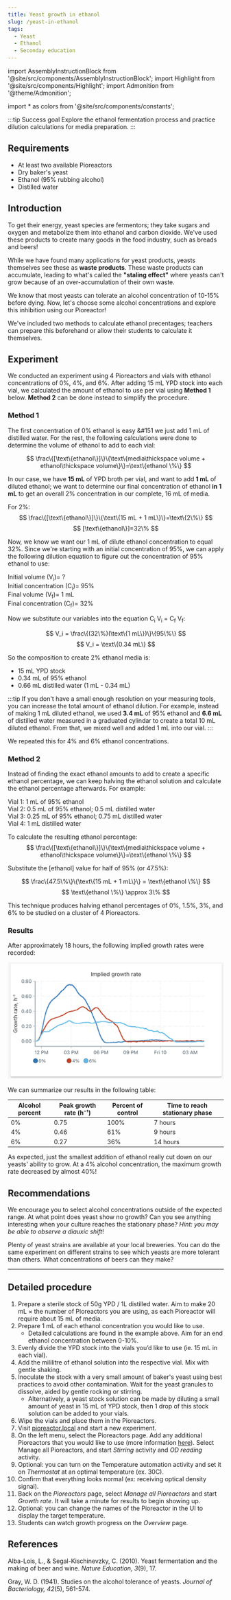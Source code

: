 ```yaml
---
title: Yeast growth in ethanol
slug: /yeast-in-ethanol
tags: 
  - Yeast
  - Ethanol
  - Seconday education
---
```


import AssemblyInstructionBlock from '@site/src/components/AssemblyInstructionBlock';
import Highlight from '@site/src/components/Highlight';
import Admonition from '@theme/Admonition';

import * as colors from '@site/src/components/constants';

:::tip Success goal 
Explore the ethanol fermentation process and practice dilution calculations for media preparation. 
:::

## Requirements 

*   At least two available Pioreactors
*   Dry baker's yeast
*	Ethanol (95% rubbing alcohol) 
*	Distilled water 

## Introduction

To get their energy, yeast species are fermentors; they take sugars and oxygen and metabolize them into ethanol and carbon dioxide. We've used these products to create many goods in the food industry, such as breads and beers!

While we have found many applications for yeast products, yeasts themselves see these as **waste products**. These waste products can accumulate, leading to what's called the **"staling effect"** where yeasts can't grow because of an over-accumulation of their own waste. 

We know that most yeasts can tolerate an alcohol concentration of 10-15% before dying. Now, let's choose some alcohol concentrations and explore this inhibition using our Pioreactor! 

We've included two methods to calculate ethanol precentages; teachers can prepare this beforehand or allow their students to calculate it themselves.

## Experiment

We conducted an experiment using 4 Pioreactors and vials with ethanol concentrations of 0%, 4%, and 6%. After adding 15 mL YPD stock into each vial, we calculated the amount of ethanol to use per vial using **Method 1** below. **Method 2** can be done instead to simplify the procedure. 

### Method 1

The first concentration of 0% ethanol is easy &#151 we just add 1 mL of distilled water. For the rest, the following calculations were done to determine the volume of ethanol to add to each vial: 

$$
\frac\{[\text\{ethanol\}]\}\{\text\{media\thickspace volume + ethanol\thickspace volume\}\}=\text\{ethanol \%\}
$$ 

In our case, we have **15 mL** of YPD broth per vial, and want to add **1 mL** of diluted ethanol; we want to determine our final concentration of ethanol **in 1 mL** to get an overall 2% concentration in our complete, 16 mL of media. 

For 2%: 
$$
\frac\{[\text\{ethanol\}]\}\{\text\{15 mL + 1 mL\}\}=\text\{2\%\}
$$
$$
[\text\{ethanol\}]=32\%
$$

Now, we know we want our 1 mL of dilute ethanol concentration to equal 32%. Since we're starting with an initial concentration of 95%, we can apply the following dilution equation to figure out the concentration of 95% ethanol to use: 
  
Initial volume (V<sub>i</sub>)= ?  
Initial concentration (C<sub>i</sub>)= 95%  
Final volume (V<sub>f</sub>)= 1 mL  
Final concentration (C<sub>f</sub>)= 32%  

Now we substitute our variables into the equation C<sub>i</sub> V<sub>i</sub> = C<sub>f</sub> V<sub>f</sub>:

$$
V_i = \frac\{(32\%)(\text\{1 mL\})\}\{95\%\}
$$ 
$$
V_i = \text\{0.34 mL\}
$$

So the composition to create 2% ethanol media is: 
*	15 mL YPD stock 
*	0.34 mL of 95% ethanol 
*	0.66 mL distilled water (1 mL - 0.34 mL)

:::tip
If you don't have a small enough resolution on your measuring tools, you can increase the total amount of ethanol dilution. For example, instead of making 1 mL diluted ethanol, we used **3.4 mL** of 95% ethanol and **6.6 mL** of distilled water measured in a graduated cylindar to create a total 10 mL diluted ethanol. From that, we mixed well and added 1 mL into our vial.
:::

We repeated this for 4% and 6% ethanol concentrations. 

### Method 2

Instead of finding the exact ethanol amounts to add to create a specific ethanol percentage, we can keep halving the ethanol solution and calculate the ethanol percentage afterwards. For example:

Vial 1: 1 mL of 95% ethanol  
Vial 2: 0.5 mL of 95% ethanol; 0.5 mL distilled water  
Vial 3: 0.25 mL of 95% ethanol; 0.75 mL distilled water  
Vial 4: 1 mL distilled water  

To calculate the resulting ethanol percentage: 
$$
\frac\{[\text\{ethanol\}]\}\{\text\{media\thickspace volume + ethanol\thickspace volume\}\}=\text\{ethanol \%\}
$$ 

Substitute the [ethanol] value for half of 95% (or 47.5%):

$$
\frac\{47.5\%\}\{\text\{15 mL + 1 mL\}\} = \text\{ethanol \%\}
$$
$$
\text\{ethanol \%\} \approx 3\%
$$

This technique produces halving ethanol percentages of 0%, 1.5%, 3%, and 6% to be studied on a cluster of 4 Pioreactors. 

### Results 

After approximately 18 hours, the following implied growth rates were recorded:

![](/img/experiments/ethanol_gr.png)

We can summarize our results in the following table: 

|Alcohol percent|Peak growth rate (h⁻¹)|Percent of control|Time to reach stationary phase|
|--------------|---------------|------|--------------------|
|0%|0.75|100%|7 hours|
|4%|0.46|61%|9 hours|
|6%|0.27|36%|14 hours|

As expected, just the smallest addition of ethanol really cut down on our yeasts' ability to grow. At a 4% alcohol concentration, the maximum growth rate decreased by almost 40%!

## Recommendations 

We encourage you to select alcohol concentrations outside of the expected range. At what point does yeast show no growth? Can you see anything interesting when your culture reaches the stationary phase? _Hint: you may be able to observe a diauxic shift_!

Plenty of yeast strains are available at your local breweries. You can do the same experiment on different strains to see which yeasts are more tolerant than others. What concentrations of beers can they make? 

-----

## Detailed procedure 

1. Prepare a sterile stock of 50g YPD / 1L distilled water. Aim to make 20 mL × the number of Pioreactors you are using, as each Pioreactor will require about 15 mL of media.
2. Prepare 1 mL of each ethanol concentration you would like to use.  
   * Detailed calculations are found in the example above. Aim for an end ethanol concentration between 0-10%. 
3. Evenly divide the YPD stock into the vials you’d like to use (ie. 15 mL in each vial). 
4. Add the mililitre of ethanol solution into the respective vial. Mix with gentle shaking. 
5. Inoculate the stock with a very small amount of baker's yeast using best practices to avoid other contamination. Wait for the yeast granules to dissolve, aided by gentle rocking or stirring.
   * Alternatively, a yeast stock solution can be made by diluting a small amount of yeast in 15 mL of YPD stock, then 1 drop of this stock solution can be added to your vials.
6. Wipe the vials and place them in the Pioreactors. 
7. Visit [pioreactor.local](http://pioreactor.local) and start a new experiment.
8. On the left menu, select the Pioreactors page. Add any additional Pioreactors that you would like to use (more information [here](/user-guide/create-cluster)). Select Manage all Pioreactors, and start _Stirring_ activity and _OD reading_ activity.
9. Optional: you can turn on the Temperature automation activity and set it on _Thermostat_ at an optimal temperature (ex. 30C).
10. Confirm that everything looks normal (ex: receiving optical density signal).
11.	Back on the _Pioreactors_ page, select _Manage all Pioreactors_ and start _Growth rate_. It will take a minute for results to begin showing up. 
12. Optional: you can change the names of the Pioreactor in the UI to display the target temperature.
13. Students can watch growth progress on the _Overview_ page.

## References

Alba-Lois, L., & Segal-Kischinevzky, C. (2010). Yeast fermentation and the making of beer and wine. _Nature Education, 3_(9), 17.

Gray, W. D. (1941). Studies on the alcohol tolerance of yeasts. _Journal of Bacteriology, 42_(5), 561-574. 